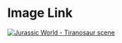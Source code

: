# Image Link

[![Jurassic World - Tiranosaur scene](https://i.ytimg.com/vi/sXHsY1eoIzA/maxresdefault.jpg "T-rex Roaring")](https://www.youtube.com/watch?v=s-vP7WgMkpA)
